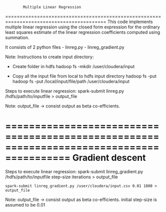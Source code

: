 
			Multiple Linear Regression
=========================================================================================
This code implements multiple linear regression using the closed form expression 
for the ordinary least squares estimate of the linear regression coefficients computed 
using summation.

It consists of 2 python files 
	- 	linreg.py
	- 	linreg_gradient.py

	
Note:
Instructions to create input directory:
-	Create folder in hdfs
	hadoop fs -mkdir /user/cloudera/input

-	Copy all the input file from local to hdfs input directory
	hadoop fs -put <source> <destination>
	hadoop fs -put /local/input/file/path /user/cloudera/input

Steps to execute linear regression:
	spark-submit linreg.py /hdfs/path/to/inputfile > output_file 
	
Note: output_file -> consist output as beta co-efficients.

=========================================================================================
				Gradient descent
=========================================================================================
Steps to execute linear regression:
	spark-submit linreg_gradient.py /hdfs/path/to/inputfile step-size iterations > output_file 
	
	spark-submit linreg_gradient.py /user/cloudera/input.csv 0.01 1000 > output_file 

Note: output_file -> consist output as beta co-efficients.
initial step-size is assumed to be 0.01

